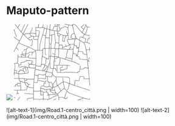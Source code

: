 # Maputo-pattern

<img src="img/Road.1-centro_città.png" width=200>
<img src="img/Road.2-quartieri_informali.png" width=200>


![alt-text-1](img/Road.1-centro_città.png | width=100) ![alt-text-2](img/Road.1-centro_città.png | width=100)
